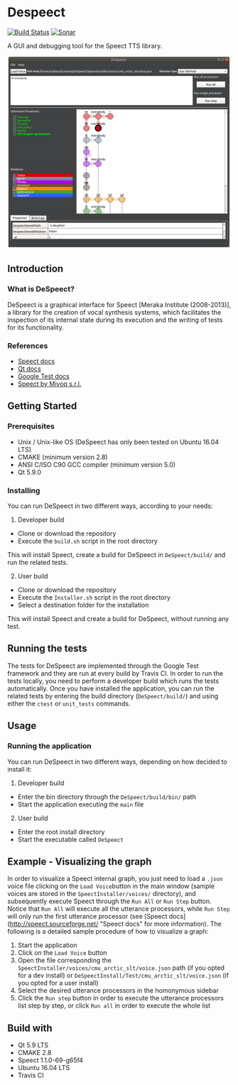# Despeect

[![Build Status](https://travis-ci.org/graphiteSWE/DeSpeect.svg?branch=master)](https://travis-ci.org/graphiteSWE/DeSpeect)
[![Sonar](https://sonarcloud.io/api/project_badges/measure?project=DeSpeect_Official_Build&metric=alert_status)](https://sonarcloud.io/dashboard?id=DeSpeect_Official_Build)

A GUI and debugging tool for the Speect TTS library.

![](header.png)

## Introduction

### What is DeSpeect?

DeSpeect is a graphical interface for Speect [Meraka Institute (2008-2013)], a library for the creation of vocal synthesis systems, which facilitates the inspection of its internal state during its execution and the writing of tests for its functionality.

### References

* [Speect docs](http://speect.sourceforge.net/ "Speect docs")
* [Qt docs](http://doc.qt.io/ "Qt docs")
* [Google Test docs](https://github.com/google/googletest/blob/master/googletest/docs/Primer.md "Google Test docs")
* [Speect by Mivoq s.r.l.](https://github.com/mivoq/speect "Mivoq Speect") 

## Getting Started

### Prerequisites

* Unix / Unix-like OS (DeSpeect has only been tested on Ubuntu 16.04 LTS)
* CMAKE (minimum version 2.8)
* ANSI C/ISO C90 GCC compiler (minimum version 5.0)
* Qt 5.9.0

### Installing

You can run DeSpeect in two different ways, according to your needs:

1. Developer build
* Clone or download the repository
* Execute the `build.sh` script in the root directory

This will install Speect, create a build for DeSpeect in `DeSpeect/build/` and run the related tests.

2. User build
* Clone or download the repository
* Execute the `Installer.sh` script in the root directory
* Select a destination folder for the installation

This will install Speect and create a build for DeSpeect, without running any test.

## Running the tests

The tests for DeSpeect are implemented through the Google Test framework and they are run at every build by Travis CI.
In order to run the tests locally, you need to perform a developer build which runs the tests automatically. Once you have installed the application, you can run the related tests by entering the build directory (`DeSpeect/build/`) and using either the `ctest` or `unit_tests` commands.

## Usage

### Running the application

You can run DeSpeect in two different ways, depending on how decided to install it:

 1. Developer build
* Enter the bin directory through the `DeSpeect/build/bin/` path
* Start the application executing the `main` file

2. User build
* Enter the root install directory
* Start the executable called `DeSpeect`

## Example - Visualizing the graph

In order to visualize a Speect internal graph, you just need to load a `.json` voice file clicking on the `Load Voice`button in the main window (sample voices are stored in the `SpeectInstaller/voices/` directory), and subsequently execute Speect through the `Run All` or `Run Step` button. Notice that `Run All` will execute all the utterance processors, while `Run Step` will only run the first utterance processor (see [Speect docs](http://speect.sourceforge.net/ "Speect docs" for more information). The following is a detailed sample procedure of how to visualize a graph:

1. Start the application
2. Click on the `Load Voice` button
3. Open the file corresponding the `SpeectInstaller/voices/cmu_arctic_slt/voice.json` path (if you opted for a dev install) or `DeSpeectInstall/Test/cmu_arctic_slt/voice.json` (if you opted for a user install) 
4. Select the desired utterance processors in the homonymous sidebar
5. Click the `Run step` button in order to execute the utterance processors list step by step, or click `Run all` in order to execute the whole list

## Build with

* Qt 5.9 LTS
* CMAKE 2.8
* Speect 1.1.0-69-g65f4
* Ubuntu 16.04 LTS
* Travis CI

